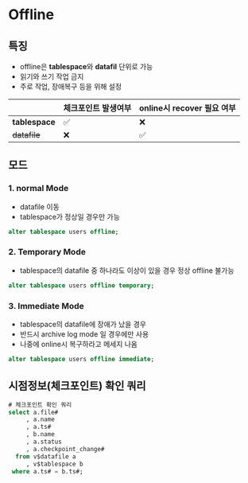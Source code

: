# Offline

## 특징

- offline은 **tablespace**와 **datafil** 단위로 가능
- 읽기와 쓰기 작업 금지
- 주로 작업, 장애복구 등을 위해 설정

|                | 체크포인트 발생여부 | online시 recover 필요 여부 |
| -------------- | ------------------- | -------------------------- |
| **tablespace** | ✅                   | ❌                          |
| ~~datafile~~   | ❌                   | ✅                          |

## 모드

### 1. normal Mode

- datafile 이동
- tablespace가 정상일 경우만 가능

```sql
alter tablespace users offline;
```

### 2. Temporary Mode

- tablespace의 datafile 중 하나라도 이상이 있을 경우 정상 offline 불가능
```sql
alter tablespace users offline temporary;
```

### 3. Immediate Mode

- tablespace의 datafile에 장애가 났을 경우
- 반드시 archive log mode 일 경우에만 사용
- 나중에 online시 복구하라고 메세지 나옴

```sql
alter tablespace users offline immediate;
```

## 시점정보(체크포인트) 확인 쿼리

```sql
# 체크포인트 확인 쿼리
select a.file#
     , a.name
     , a.ts#
     , b.name
     , a.status
     , a.checkpoint_change#
  from v$datafile a
     , v$tablespace b
 where a.ts# = b.ts#;
```

